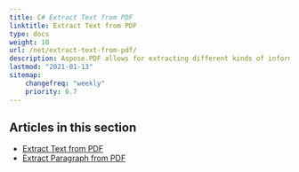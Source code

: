 ```yaml
---
title: C# Extract Text from PDF 
linktitle: Extract Text from PDF
type: docs
weight: 10
url: /net/extract-text-from-pdf/
description: Aspose.PDF allows for extracting different kinds of information. This section contains articles on text extraction from PDF documents using Aspose.PDF in C#.
lastmod: "2021-01-13"
sitemap:
    changefreq: "weekly"
    priority: 0.7
---
```


## Articles in this section

- [Extract Text from PDF](/pdf/net/extract-text-from-all-pdf/)
- [Extract Paragraph from PDF](/pdf/net/extract-paragraph-from-pdf/)
